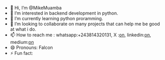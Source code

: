 - 👋 Hi, I’m @MikeMuamba
- 👀 I’m interested in backend development in python.
- 🌱 I’m currently learning python proramming.
- 💞️ I’m looking to collaborate on many projects that can help me be good at what i do.
- 📫 How to reach me : whatsapp:+243814320131, X :[on](https://x.com/Mike_Muambam?t=roKKCx8DTZ4iAQaQcSvmYg&s=09),
linkedin:[on](https://www.linkedin.com/in/mike-muambam-017947283?utm_source=share&utm_campaign=share_via&utm_content=profile&utm_medium=android_app),
  medium:[on](https://medium.com/@mikemuambam502?source=---two_column_layout_nav----------------------------------)
- 😄 Pronouns: Falcon
- ⚡ Fun fact: 

<!---
MikeMuamba/MikeMuamba is a ✨ special ✨ repository because its `README.md` (this file) appears on your GitHub profile.
You can click the Preview link to take a look at your changes.
--->
